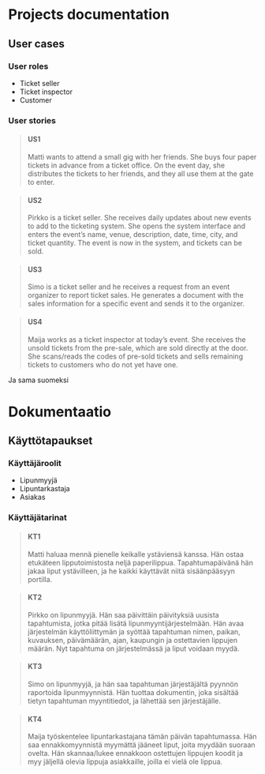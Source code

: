 # Projects documentation

## User cases
### User roles
- Ticket seller
- Ticket inspector
- Customer

### User stories
>#### US1
>
> Matti wants to attend a small gig with her friends. She buys four paper tickets in advance from a ticket office. On the event day, she distributes the tickets to her friends, and they all use them at the gate to enter.

> #### US2
>
> Pirkko is a ticket seller. She receives daily updates about new events to add to the ticketing system. She opens the system interface and enters the event’s name, venue, description, date, time, city, and ticket quantity. The event is now in the system, and tickets can be sold.

> #### US3
>
> Simo is a ticket seller and he receives a request from an event organizer to report ticket sales. He generates a document with the sales information for a specific event and sends it to the organizer.


> #### US4
> 
> Maija works as a ticket inspector at today’s event. She receives the unsold tickets from the pre-sale, which are sold directly at the door. She scans/reads the codes of pre-sold tickets and sells remaining tickets to customers who do not yet have one. 







Ja sama suomeksi
# Dokumentaatio

## Käyttötapaukset
### Käyttäjäroolit
- Lipunmyyjä  
- Lipuntarkastaja  
- Asiakas  

### Käyttäjätarinat
>#### KT1
>Matti haluaa mennä pienelle keikalle ystäviensä kanssa. Hän ostaa etukäteen lipputoimistosta neljä paperilippua. Tapahtumapäivänä hän jakaa liput ystävilleen, ja he kaikki käyttävät niitä sisäänpääsyyn portilla.  

>#### KT2
>Pirkko on lipunmyyjä. Hän saa päivittäin päivityksiä uusista tapahtumista, jotka pitää lisätä lipunmyyntijärjestelmään. Hän avaa järjestelmän käyttöliittymän ja syöttää tapahtuman nimen, paikan, kuvauksen, päivämäärän, ajan, kaupungin ja ostettavien lippujen määrän. Nyt tapahtuma on järjestelmässä ja liput voidaan myydä.  

>#### KT3
>Simo on lipunmyyjä, ja hän saa tapahtuman järjestäjältä pyynnön raportoida lipunmyynnistä. Hän tuottaa dokumentin, joka sisältää tietyn tapahtuman myyntitiedot, ja lähettää sen järjestäjälle.  

>#### KT4
>Maija työskentelee lipuntarkastajana tämän päivän tapahtumassa. Hän saa ennakkomyynnistä myymättä jääneet liput, joita myydään suoraan ovelta. Hän skannaa/lukee ennakkoon ostettujen lippujen koodit ja myy jäljellä olevia lippuja asiakkaille, joilla ei vielä ole lippua.  